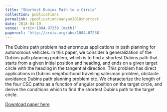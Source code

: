 ```yaml
---
title: "Shortest Dubins Path to a Circle"
collection: publications
permalink: /publication/manyam2018shortest
date: 2018-04-19
venue: 'arXiv:1804.07238 [math]'
paperurl: 'http://arxiv.org/abs/1804.07238'
---
```

The Dubins path problem had enormous applications in path planning for autonomous vehicles. In this paper, we consider a generalization of the Dubins path planning problem, which is to find a shortest Dubins path that starts from a given initial position and heading, and ends on a given target circle with the heading in the tangential direction. This problem has direct applications in Dubins neighborhood traveling salesman problem, obstacle avoidance Dubins path planning problem etc. We characterize the length of the four CSC paths as a function of angular position on the target circle, and derive the conditions which to find the shortest Dubins path to the target circle.

[Download paper here](http://arxiv.org/abs/1804.07238)
